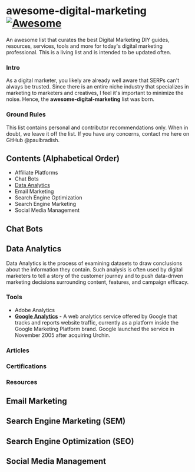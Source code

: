# awesome-digital-marketing [![Awesome](https://awesome.re/badge-flat2.svg)](https://awesome.re)
An awesome list that curates the best Digital Marketing DIY guides, resources, services, tools and more for today's digital marketing professional. This is a living list and is intended to be updated often.

### Intro

As a digital marketer, you likely are already well aware that SERPs can't always be trusted. Since there is an entire niche industry that specializes in marketing to marketers and creatives, I feel it's important to minimize the noise. Hence, the __awesome-digital-marketing__ list was born.

### Ground Rules

This list contains personal and contributor recommendations only. When in doubt, we leave it off the list. If you have any concerns, contact me here on GitHub @paulbradish.

## Contents (Alphabetical Order)

  * Affiliate Platforms
  * Chat Bots
  * [Data Analytics](https://github.com/paulbradish/awesome-digital-marketing/edit/main/README.md#data-analytics)
  * Email Marketing
  * Search Engine Optimization
  * Search Engine Marketing
  * Social Media Management

## Chat Bots

## Data Analytics

Data Analytics is the process of examining datasets to draw conclusions about the information they contain. Such analysis is often used by digital marketers to tell a story of the customer journey and to push data-driven marketing decisions surrounding content, features, and campaign efficacy.

### Tools
* Adobe Analytics
* __[Google Analytics](https://analytics.google.com)__ - A web analytics service offered by Google that tracks and reports website traffic, currently as a platform inside the Google Marketing Platform brand. Google launched the service in November 2005 after acquiring Urchin.

### Articles
### Certifications
### Resources

## Email Marketing

## Search Engine Marketing (SEM)

## Search Engine Optimization (SEO)

## Social Media Management
